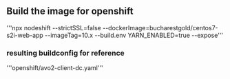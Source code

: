 ## Build the image for openshift
'''npx nodeshift --strictSSL=false --dockerImage=bucharestgold/centos7-s2i-web-app --imageTag=10.x --build.env YARN_ENABLED=true --expose'''
### resulting buildconfig for reference 
'''openshift/avo2-client-dc.yaml'''
